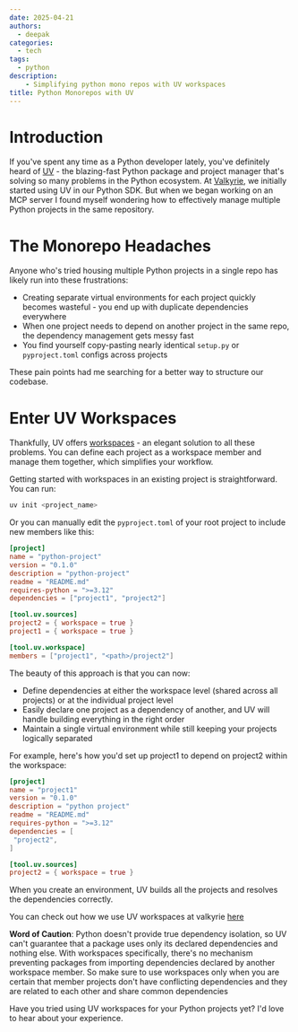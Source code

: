 ```yaml
---
date: 2025-04-21
authors:
  - deepak
categories:
  - tech
tags:
  - python
description:
    - Simplifying python mono repos with UV workspaces
title: Python Monorepos with UV
---
```


# Introduction

If you've spent any time as a Python developer lately, you've definitely heard of [UV](https://github.com/astral-sh/uv) - the blazing-fast Python package and project manager that's solving so many problems in the Python ecosystem. 
At [Valkyrie](https://github.com/deepakdinesh1123/valkyrie), we initially started using UV in our Python SDK. But when we began working on an MCP server
I found myself wondering how to effectively manage multiple Python projects in the same repository.

# The Monorepo Headaches

Anyone who's tried housing multiple Python projects in a single repo has likely run into these frustrations:

- Creating separate virtual environments for each project quickly becomes wasteful - you end up with duplicate dependencies everywhere
- When one project needs to depend on another project in the same repo, the dependency management gets messy fast
- You find yourself copy-pasting nearly identical `setup.py` or `pyproject.toml` configs across projects

These pain points had me searching for a better way to structure our codebase.

# Enter UV Workspaces

Thankfully, UV offers [workspaces](https://docs.astral.sh/uv/concepts/projects/workspaces/) - an elegant solution to all these problems. You can define each project as a workspace member and manage them together, which simplifies your workflow.

Getting started with workspaces in an existing project is straightforward. You can run:

```bash
uv init <project_name>
```

Or you can manually edit the `pyproject.toml` of your root project to include new members like this:

```toml
[project]
name = "python-project"
version = "0.1.0"
description = "python-project"
readme = "README.md"
requires-python = ">=3.12"
dependencies = ["project1", "project2"]

[tool.uv.sources]
project2 = { workspace = true }
project1 = { workspace = true }

[tool.uv.workspace]
members = ["project1", "<path>/project2"]
```

The beauty of this approach is that you can now:
- Define dependencies at either the workspace level (shared across all projects) or at the individual project level
- Easily declare one project as a dependency of another, and UV will handle building everything in the right order
- Maintain a single virtual environment while still keeping your projects logically separated

For example, here's how you'd set up project1 to depend on project2 within the workspace:

```toml
[project]
name = "project1"
version = "0.1.0"
description = "python project"
readme = "README.md"
requires-python = ">=3.12"
dependencies = [
 "project2",
]

[tool.uv.sources]
project2 = { workspace = true }
```

When you create an environment, UV builds all the projects and resolves the dependencies correctly.

You can check out how we use UV workspaces at valkyrie [here](https://github.com/deepakdinesh1123/valkyrie)

**Word of Caution**: 
Python doesn't provide true dependency isolation, so UV can't guarantee that a package uses only its declared dependencies and nothing else. With workspaces specifically, there's no mechanism preventing packages from importing dependencies declared by another workspace member.
So make sure to use workspaces only when you are certain that member projects don't have conflicting dependencies and they are related to each other and share common dependencies

Have you tried using UV workspaces for your Python projects yet? I'd love to hear about your experience.